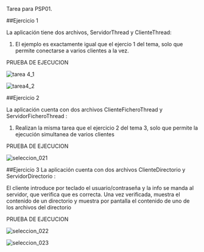 ﻿
Tarea para PSP01.

##Ejercicio 1

La aplicación tiene dos archivos, ServidorThread y ClienteThread:

1. El ejemplo es exactamente igual que el ejercio 1 del tema, solo que permite conectarse a varios clientes a la vez.


PRUEBA DE EJECUCION

![tarea 4_1](https://user-images.githubusercontent.com/15859290/53816897-b6f06c80-3f64-11e9-910c-a919db8d4ccd.jpg)

![tarea4_2](https://user-images.githubusercontent.com/15859290/53816939-cd96c380-3f64-11e9-95e2-f976b88f4939.jpg)




##Ejercicio 2

La aplicación cuenta con dos archivos ClienteFicheroThread y ServidorFicheroThread :

1. Realizan la misma tarea que el ejercicio 2 del tema 3, solo que permite la ejecución simultanea de varios clientes

PRUEBA DE EJECUCION

![seleccion_021](https://user-images.githubusercontent.com/15859290/53817213-4138d080-3f65-11e9-996c-dcc5570195dd.jpg)


##Ejercicio 3
La aplicación cuenta con dos archivos ClienteDirectorio y ServidorDirectorio :

El cliente introduce por teclado el usuario/contraseña y la info se manda al servidor, que verifica que es correcta. Una vez verificada, muestra el contenido de un directorio y muestra por pantalla el contenido de uno de los archivos del directorio

PRUEBA DE EJECUCION

![seleccion_022](https://user-images.githubusercontent.com/15859290/53817661-3c285100-3f66-11e9-9d18-d0f242b443c4.jpg)

![seleccion_023](https://user-images.githubusercontent.com/15859290/53817674-464a4f80-3f66-11e9-8d89-4b4b129f36fd.jpg)
